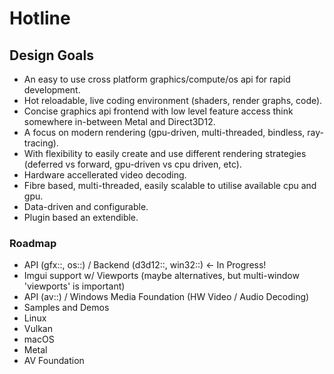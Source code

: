 # Hotline

## Design Goals
- An easy to use cross platform graphics/compute/os api for rapid development.
- Hot reloadable, live coding environment (shaders, render graphs, code).
- Concise graphics api frontend with low level feature access think somewhere in-between Metal and Direct3D12.
- A focus on modern rendering (gpu-driven, multi-threaded, bindless, ray-tracing).
- With flexibility to easily create and use different rendering strategies (deferred vs forward, gpu-driven vs cpu driven, etc).
- Hardware accellerated video decoding.
- Fibre based, multi-threaded, easily scalable to utilise available cpu and gpu.
- Data-driven and configurable.
- Plugin based an extendible.

### Roadmap
- API (gfx::, os::) / Backend (d3d12::, win32::)  <- In Progress!
- Imgui support w/ Viewports (maybe alternatives, but multi-window 'viewports' is important)
- API (av::) / Windows Media Foundation (HW Video / Audio Decoding)
- Samples and Demos
- Linux
- Vulkan
- macOS
- Metal
- AV Foundation
 


